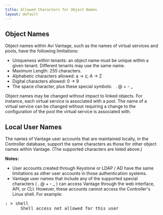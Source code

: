```yaml
---
title: Allowed Characters for Object Names
layout: default
---
```

## Object Names

Object names within Avi Vantage, such as the names of virtual services and pools, have the following limitations:

* Uniqueness within tenants: an object name must be unique within a given tenant. Different tenants may use the same name.
* Maximum Length: 255 characters.
* Alphabetic characters allowed: a -> z; A -> Z
* Digital characters allowed: 0 -> 9
* The space character, plus these special symbols:   . @ + - _

Object names may be changed without impact to linked objects. For instance, each virtual service is associated with a pool. The name of a virtual service can be changed without requiring a change to the configuration of the pool the virtual service is associated with.

## Local User Names

The names of Vantage user accounts that are maintained locally, in the Controller database, support the same characters as those for other object names within Vantage. (The supported characters are listed above.)

**Notes:**

* User accounts created through Keystone or LDAP / AD have the same limitations as other user accounts in those authentication systems.
* Vantage user names that include any of the supported special characters ( . @ + - _ ) can access Vantage through the web interface, API, or CLI. However, these accounts cannot access the Controller's Linux shell. For example:
<pre class="">: &gt; shell
      Shell access not allowed for this user</pre>